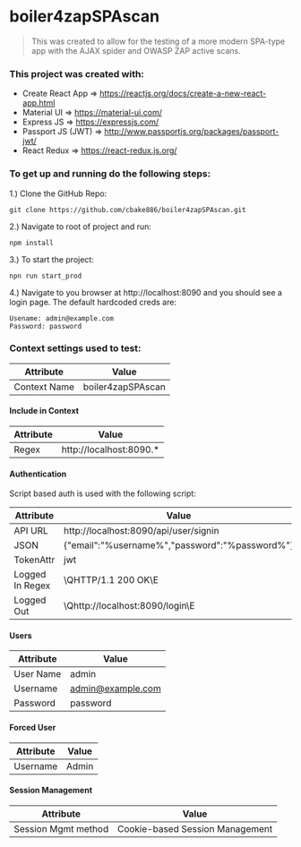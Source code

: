 # boiler4zapSPAscan

<blockquote>
  This was created to allow for the testing of a more modern SPA-type app with the AJAX spider and OWASP ZAP active scans.
  </blockquote>

### This project was created with:

* Create React App => https://reactjs.org/docs/create-a-new-react-app.html
* Material UI => https://material-ui.com/
* Express JS => https://expressjs.com/
* Passport JS (JWT) => http://www.passportjs.org/packages/passport-jwt/
* React Redux => https://react-redux.js.org/


### To get up and running do the following steps:

1.) Clone the GitHub Repo:

```shell
git clone https://github.com/cbake886/boiler4zapSPAscan.git
```

2.) Navigate to root of project and run:

```shell
npm install
```

3.) To start the project:


```shell
npn run start_prod
```

4.) Navigate to you browser at http://localhost:8090 and you should see a login page. The default hardcoded creds are:

```shell
Usename: admin@example.com
Password: password
```

### Context settings used to test:

| Attribute    |    Value          |
---------------|-------------------|
| Context Name | boiler4zapSPAscan |

#### Include in Context

| Attribute    |    Value          |
---------------|-------------------|
| Regex | http://localhost:8090.* |

#### Authentication

Script based auth is used with the following script: 

| Attribute    |    Value          |
---------------|-------------------|
| API URL      | http://localhost:8090/api/user/signin |
| JSON         | {"email":"%username%","password":"%password%"} |
| TokenAttr    | jwt |
| Logged In Regex | \QHTTP/1.1 200 OK\E |
| Logged Out | \Qhttp://localhost:8090/login\E |

#### Users 

| Attribute    |    Value          |
---------------|-------------------|
| User Name     |  admin |
| Username      | admin@example.com |
| Password      | password |

#### Forced User 

| Attribute    |    Value          |
---------------|-------------------|
| Username  | Admin |

#### Session Management

| Attribute    |    Value          |
---------------|-------------------|
| Session Mgmt method  | Cookie-based Session Management |

